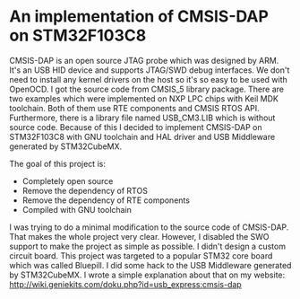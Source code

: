 # An implementation of CMSIS-DAP on STM32F103C8

CMSIS-DAP is an open source JTAG probe which was designed by ARM. It's an USB HID device and supports JTAG/SWD debug interfaces. We don't need to install any kernel drivers on the host so it's so easy to be used with OpenOCD. I got the source code from CMSIS_5 library package. There are two examples which were implemented on NXP LPC chips with Keil MDK toolchain.  Both of them use RTE components and CMSIS RTOS API. Furthermore, there is a library file named USB_CM3.LIB which is without source code. Because of this I decided to implement CMSIS-DAP on STM32F103C8 with GNU toolchain and HAL driver and USB Middleware generated by STM32CubeMX.

The goal of this project is:

* Completely open source
* Remove the dependency of RTOS
* Remove the dependency of RTE components
* Compiled with GNU toolchain

I was trying to do a minimal modification to the source code of CMSIS-DAP. That makes the whole project very clear. However, I disabled the SWO support to make the project as simple as possible. I didn't design a custom circuit board. This project was targeted to a popular STM32 core board which was called Bluepill. I did some hack to the USB Middleware generated by STM32CubeMX. I wrote a simple explanation about that on my website: http://wiki.geniekits.com/doku.php?id=usb_express:cmsis-dap

 

